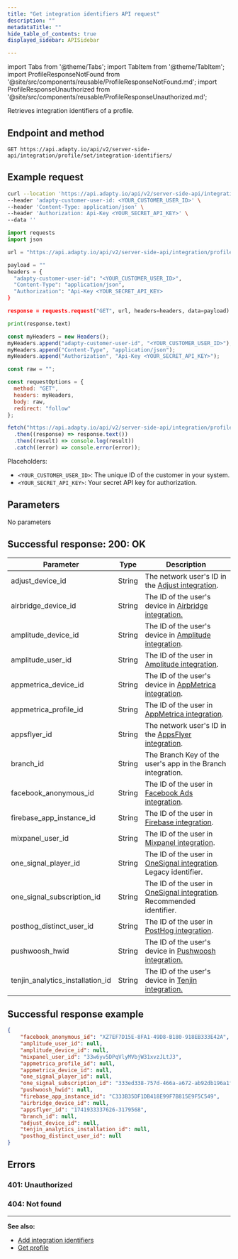 ```yaml
---
title: "Get integration identifiers API request"
description: ""
metadataTitle: ""
hide_table_of_contents: true
displayed_sidebar: APISidebar

---
```


import Tabs from '@theme/Tabs'; 
import TabItem from '@theme/TabItem'; 
import ProfileResponseNotFound from '@site/src/components/reusable/ProfileResponseNotFound.md';
import ProfileResponseUnauthorized from '@site/src/components/reusable/ProfileResponseUnauthorized.md';

Retrieves integration identifiers of a profile.

## Endpoint and method

```
GET https://api.adapty.io/api/v2/server-side-api/integration/profile/set/integration-identifiers/
```

## Example request

<Tabs groupId="api-lang" queryString>
<TabItem value="curl" label="cURL" default> 

```bash showLineNumbers
curl --location 'https://api.adapty.io/api/v2/server-side-api/integration/profile/set/integration-identifiers/' \
--header 'adapty-customer-user-id: <YOUR_CUSTOMER_USER_ID>' \
--header 'Content-Type: application/json' \
--header 'Authorization: Api-Key <YOUR_SECRET_API_KEY>' \
--data ''
```

</TabItem> 

<TabItem value="python" label="Python" default> 

```python showLineNumbers
import requests
import json

url = "https://api.adapty.io/api/v2/server-side-api/integration/profile/set/integration-identifiers/"

payload = ""
headers = {
  "adapty-customer-user-id": "<YOUR_CUSTOMER_USER_ID>",
  "Content-Type": "application/json",
  "Authorization": "Api-Key <YOUR_SECRET_API_KEY>
}

response = requests.request("GET", url, headers=headers, data=payload)

print(response.text)
```

</TabItem> 

<TabItem value="js" label="JavaScript" default> 

```javascript showLineNumbers
const myHeaders = new Headers();
myHeaders.append("adapty-customer-user-id", "<YOUR_CUSTOMER_USER_ID>");
myHeaders.append("Content-Type", "application/json");
myHeaders.append("Authorization", "Api-Key <YOUR_SECRET_API_KEY>");

const raw = "";

const requestOptions = {
  method: "GET",
  headers: myHeaders,
  body: raw,
  redirect: "follow"
};

fetch("https://api.adapty.io/api/v2/server-side-api/integration/profile/set/integration-identifiers/", requestOptions)
  .then((response) => response.text())
  .then((result) => console.log(result))
  .catch((error) => console.error(error));
```

</TabItem> 

</Tabs>

Placeholders: 

- `<YOUR_CUSTOMER_USER_ID>`: The unique ID of the customer in your system.
- `<YOUR_SECRET_API_KEY>`: Your secret API key for authorization.

## Parameters

No parameters

## Successful response: 200: OK

| Parameter                        | Type   | Description                                                  |
| -------------------------------- | ------ | ------------------------------------------------------------ |
| adjust_device_id                 | String | The network user's ID in the [Adjust integration](adjust).   |
| airbridge_device_id              | String | The ID of the user's device in  [Airbridge integration.](airbridge) |
| amplitude_device_id              | String | The ID of the user's device in  [Amplitude integration](amplitude). |
| amplitude_user_id                | String | The ID of the user in [Amplitude integration](amplitude).    |
| appmetrica_device_id             | String | The ID of the user's device in  [AppMetrica integration](appmetrica). |
| appmetrica_profile_id            | String | The ID of the user in [AppMetrica integration](appmetrica).  |
| appsflyer_id                     | String | The network user's ID in the [AppsFlyer integration](appsflyer). |
| branch_id                        | String | The Branch Key of the user's app in the Branch integration.  |
| facebook_anonymous_id            | String | The ID of the user in [Facebook Ads integration](facebook-ads). |
| firebase_app_instance_id         | String | The ID of the user in  [Firebase integration](firebase-and-google-analytics). |
| mixpanel_user_id                 | String | The ID of the user in [Mixpanel integration](mixpanel).      |
| one_signal_player_id             | String | The ID of the user in [OneSignal integration](onesignal). Legacy identifier. |
| one_signal_subscription_id       | String | The ID of the user in [OneSignal integration](onesignal). Recommended identifier. |
| posthog_distinct_user_id         | String | The ID of the user in [PostHog integration](posthog).        |
| pushwoosh_hwid                   | String | The ID of the user's device in  [Pushwoosh integration.](pushwoosh) |
| tenjin_analytics_installation_id | String | The ID of the user's device in  [Tenjin integration.](tenjin) |

## Successful response example

``` json showLineNumbers
{
    "facebook_anonymous_id": "XZ7EF7D15E-8FA1-49D8-B180-918EB333E42A",
    "amplitude_user_id": null,
    "amplitude_device_id": null,
    "mixpanel_user_id": "33w6yv5DPqVlyMVbjW31xvzJLtJ3",
    "appmetrica_profile_id": null,
    "appmetrica_device_id": null,
    "one_signal_player_id": null,
    "one_signal_subscription_id": "333ed338-757d-466a-a672-ab92db196a1f",
    "pushwoosh_hwid": null,
    "firebase_app_instance_id": "C333B35DF1DB418E99F7B815E9F5C549",
    "airbridge_device_id": null,
    "appsflyer_id": "1741933337626-3179568",
    "branch_id": null,
    "adjust_device_id": null,
    "tenjin_analytics_installation_id": null,
    "posthog_distinct_user_id": null
}
```

## Errors

### 401: Unauthorized

<ProfileResponseUnauthorized /> 

### 404: Not found

<ProfileResponseNotFound />  

---

**See also:**

- [Add integration identifiers](ss-add-integration)
- [Get profile](ss-get-profile)
